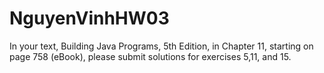 # NguyenVinhHW03
In your text, Building Java Programs, 5th Edition, in Chapter 11, starting on page 758 (eBook), please submit solutions for exercises 5,11, and 15.
